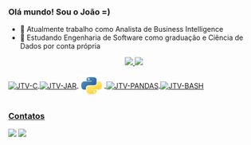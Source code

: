 ### Olá mundo! Sou o João =)

- 🔭 Atualmente trabalho como Analista de Business Intelligence
- 🌱 Estudando Engenharia de Software como graduação e Ciência de Dados por conta própria

<div align="center">
<a href="https://github.com/JVTemponi">
<img height="110em" src="https://github-readme-stats.vercel.app/api?username=JVTemponi&hide=stars,prs,issues&show_icons=true&theme=dark&include_all_commits=true&count_private=true&locale=pt-br"/>
<img height="110em" src="https://github-readme-stats.vercel.app/api/top-langs/?username=JVTemponi&layout=compact&langs_count=7&theme=dark&locale=pt-br"/>
</div>
  <div style="display: inline_block"><br>
  <img align="center" alt="JTV-C" height="42" width="52" src="https://cdn.jsdelivr.net/gh/devicons/devicon/icons/c/c-original.svg" />
  <img align="center" alt="JTV-JAR" height="42" width="52" src="https://cdn.jsdelivr.net/gh/devicons/devicon/icons/java/java-original.svg"/>
  <img align="center" alt="JTV-PY" height="42" width="52" src="https://raw.githubusercontent.com/devicons/devicon/master/icons/python/python-original.svg"/>
  <img align="center" alt="JTV-PANDAS" height="42" width="52" src="https://cdn.jsdelivr.net/gh/devicons/devicon/icons/pandas/pandas-original.svg" />
  <img align="center" alt="JTV-BASH" height="42" width="52" src="https://cdn.jsdelivr.net/gh/devicons/devicon/icons/bash/bash-original.svg"/>
 </div>


##
 
### Contatos
<div> 
<a href="https://www.linkedin.com/in/jo%C3%A3o-victor-temponi/" target="_blank"><img src="https://img.shields.io/badge/-LinkedIn-%230077B5?style=for-the-badge&logo=linkedin&logoColor=white" target="_blank"></a> 
<a href = "mailto:jvictortemponi@gmail.com"><img src="https://img.shields.io/badge/-Gmail-%23333?style=for-the-badge&logo=gmail&logoColor=white" target="_blank"></a>
</div>
